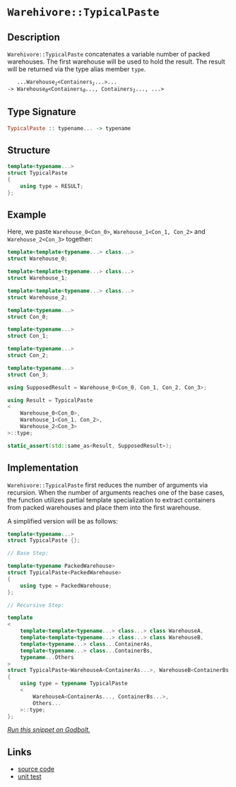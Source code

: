 <!-- Copyright 2024 Feng Mofan
SPDX-License-Identifier: Apache-2.0 -->

# `Warehivore::TypicalPaste`

## Description

`Warehivore::TypicalPaste` concatenates a variable number of packed warehouses. The first warehouse will be used to hold the result. The result will be returned via the type alias member `type`.
<pre><code>   ...Warehouse<sub><i>i</i></sub>&lt;Containers<sub><i>i</i></sub>...&gt;...&nbsp;
->&nbsp;Warehouse<sub><i>0</i></sub>&lt;Containers<sub><i>0</i></sub>...,&nbsp;Containers<sub><i>1</i></sub>..., ...></code></pre>

## Type Signature

```Haskell
TypicalPaste :: typename... -> typename
```

## Structure

```C++
template<typename...>
struct TypicalPaste
{
    using type = RESULT;
};
```

## Example

Here, we paste `Warehouse_0<Con_0>`,  `Warehouse_1<Con_1, Con_2>` and `Warehouse_2<Con_3>` together:

```C++
template<template<typename...> class...>
struct Warehouse_0;

template<template<typename...> class...>
struct Warehouse_1;

template<template<typename...> class...>
struct Warehouse_2;

template<typename...>
struct Con_0;

template<typename...>
struct Con_1;

template<typename...>
struct Con_2;

template<typename...>
struct Con_3;

using SupposedResult = Warehouse_0<Con_0, Con_1, Con_2, Con_3>;

using Result = TypicalPaste
<
    Warehouse_0<Con_0>, 
    Warehouse_1<Con_1, Con_2>,
    Warehouse_2<Con_3>
>::type;

static_assert(std::same_as<Result, SupposedResult>);
```

## Implementation

`Warehivore::TypicalPaste` first reduces the number of arguments via recursion.
When the number of arguments reaches one of the base cases, the function utilizes partial template specialization to extract containers from packed warehouses and place them into the first warehouse.

A simplified version will be as follows:

```C++
template<typename...>
struct TypicalPaste {};

// Base Step:

template<typename PackedWarehouse>
struct TypicalPaste<PackedWarehouse>
{
    using type = PackedWarehouse;
};

// Recursive Step:

template
<
    template<template<typename...> class...> class WarehouseA,
    template<template<typename...> class...> class WarehouseB,
    template<typename...> class...ContainerAs, 
    template<typename...> class...ContainerBs,
    typename...Others
>
struct TypicalPaste<WarehouseA<ContainerAs...>, WarehouseB<ContainerBs...>, Others...>
{
    using type = typename TypicalPaste
    <
        WarehouseA<ContainerAs..., ContainerBs...>,
        Others...
    >::type;
};
```

[*Run this snippet on Godbolt.*](https://godbolt.org/#z:OYLghAFBqd5QCxAYwPYBMCmBRdBLAF1QCcAaPECAMzwBtMA7AQwFtMQByARg9KtQYEAysib0QXACx8BBAKoBnTAAUAHpwAMvAFYTStJg1DIApACYAQuYukl9ZATwDKjdAGFUtAK4sGIAKwAzKSuADJ4DJgAcj4ARpjEIABsAOykAA6oCoRODB7evgHBmdmOAuGRMSzxiam2mPZlDEIETMQE%2BT5%2BQfWNuS1tBBXRcQnJaQqt7Z2FPZODw1U14wCUtqhexMjsHASYLOkGeyaBbgQAnumMrJgAdPcn2CYaAIKTxF4OANQAKpd4oloyiYk0wXxMKSsKQAIicrK9ni8APRIr4WEFglqYdIgRGIvYHI6YE5nS7XNhfYHIADWmHQAHU2pgEBslI9Ee9PgRfv9AcDQSSqbSGUyWV42YEngjIYivnKvuKIsAvhcruDAtDKUwaXTGcRmaziYF4S8IbDjXjXiivgAlTDITbZABumL2OMtLwJhyYxwRp1l8q9RJJQZ9RtJV2YbHut0eX2QBgUChjcYTIIUXz1BvFmBepADctDx1ORfDqvJdwekvjieTVewNfTmdFhpsBZV%2B29xYjFZT1bTSZjHkETAiCTepHBr3lHcJYZDZKjldj/drQ9ko8ixAsCnz08Di5uMYA8gQEAkFHjJRyCB9vn90gCxPzu1mxUpTadh60x8Q3n3sEnN9WxJb9NwSHcAMnU9z2IOsVylU0ZX3OVFSMFUyXVTVyyXHlHz5EFfReGcSXbGdgJzT83DA39/3uScaK3SD6z3YiZ3lGCLxTFD1WwEAQHLOE8RhISEStAAqSSpOkpFESRKSfmwIQfik2SJOkjS1NNBEzECCIEy8LB1TcNAGG2dICEva8xM9TtgxLOz5xLQ9o3rRtB3rG8725CilAAfQ0UTtNsudu1LBdIyPNyB3g9lXk5b5fMwPyuCC/FHLCjKyxc5dUzXTz4tvLlm31d9krMNLXnC5zItchCvOK4cAsqkKu2y2rcust4iu%2BJrUotGzqp7JcAIa3qBD8iqBuCoacKi%2BrCu8r4msCFq0OVIQvHSEo6TtBQvFobkTk1JLmq/CaNAYiauCuhhJtuvzVuvabEXW21MH2w6sLwp8gUI4k/TcdtTsC867tBwCpzYuVTv66jroeqbAOBlsc0m0CJqexDHn4wSXsKn0AT89MEgICBJnQfiFBuYmrLcPaDoISdNu2rJdo%2BxnHhWIKODWWhOH8Xg/G4XhUE4IHLGsL4FA2LYwXMQIeFIAhNF5tZqQCSRbg0SQuBSQINH8DQzCSJIzAADnN/ROEkXgWAkDRLuFrRSDFjheAUEBLpVjgtDWOBYBgRAQA2Ah0i8JmKAgNADjoBIohuThVHNpIAFokkkL5gGQZAvikW4zF4OlCBIPBKZu/hBBEMR2CkGRBEUFR1F9nQ9AAd2IJgcRFvmBaF1XXc4Y8I/D7lUCoL5k7TjOs5zvOtbML4IA8WP6GIcFdK4FZeB9v3SAgJAY8fNfyEoI%2B48SYApDMPg6D2ODKFiAfYgiNpzk4JWX%2BYYhzmPWJtHtD7JWMc2CCGPAwWg78W6kCwLELwwA3BiFoJ7EWMD9iGGAOIaB%2BB9QODwC6FBLtMCqHtBHHYSsIh7H5tA2geBYidx/h4LAA9bx4Htqgl0xBYhs2hOgowtCjCqzWFQAwwAFAADU8CYDbseSMH9eCV2EICWu0hFGNzUAPXQN0DCCNMJLSw%2Bg6Ge0gGsVAFlcgoNThTY6eirCWDMC7VAnDiBlw%2BvANYdhAG5BcAwdwnguh6DCGOJYYwbolByAIGYfgwlZAiQwRYoxEg3U8XggQAxpj%2BMKMkhoXi0lTCGMExJeh5gZIKNE2w%2BSEnVFCR42W2wJC9w4ILUgztRacEnindOmds653zovCAuAS7rwVlvHeQi1jniYFgRIEB1YgEkIEW4ABOQIKRJA6zMJIJIjt/BJCWdbDgttSD20VrcJIXAkjmyWebC5/hdb%2BBWUkFpA83Yey9srIR%2B8g4HxDiPCOp9o6oFXvHROHA2gsCdCkVOTBGzoS4Es24XBtZF3wEQFx5d65KJrhIVRsh1HNxdroG%2BHcu7yMac01pg8ODDzDhHL448vjgshdC2Fyp4WIu1kvFex8Egb0CGYbeHyW7%2B0PkCnlZAo7nzXiAJlUK0xGHhVwS6NBDoXkfs/V%2BP95GkC/m/P%2BACHDapAYwAg4DIED1gfAxBtBkHaqwCwDBWCXY4K8QQgexDSF7G1ZQhoA9aH0LfkwnYLtWHsKVpw7hSheEOv4UqT5IimBiMkdI2RjBtWKOruIOuailAaOgUS/QGCUDWGsIY2IxjZmu3MQISx1iNS2OsA40WzjXEVo8Tk1JfgICuCiYE3xVTlgxNKLkXtQ64kDtCb0XJzR8mjqnZ29JBTKhFOSbOzJ5SSlLpGNUpJtTNj1K3gcilLz2mypZfKtlCKkUaCXoMtFfLRlCr9hMzAUyxiVuoUck5CKdYpAeSkfWkhNkZxupS15th3m715l8%2BAPzQ6jwBVKkFbBODgpniwBQTpc5OnZUSSYKKhllz0Bm5ROLMX4s0SAYIJLu48HJf3aBbsaWj3pRPNDmcMNYa%2BDhhFeHuTLzFRfPlgRBVQZFSgQTJ9JWSbGFh7afkeN%2BT48TYgLAM631VQ/CAT9oG6q1agvTv9/6AKNUC0BpqIFQOdZgOBCCkEoKVvax1wbeAurwW66BHqHRetQT66hLt/UMPOEGlhLiw28AjTwvhmC43Cr4KIiRUiZFyNQSR7F2a8W5oJa3YIOjjAloMf6ttVamgoKRBTYt%2BiLBNtdi2rAxWUlNB8X4spfb0ATqSRkWJTQ53hKaB14pHamiLrnY1/olTCk7uKWu1rq6FiTcHXuuWDSj0Mccae1T6HMPYdw2GSYt7UUkAfaJ8ZpBJnTMoI0r9IAzAIsCIEfwRtdaO3uykS5zzGOcDed7U7GtJD%2BGWf4c2JslmSCWfrVZXBcucECGttp7sn1qwOYXD762EdibWJw7IzhJBAA)

## Links

- [source code](../../../../conceptrodon/warehivore/typical_paste.hpp)
- [unit test](../../../../tests/unit/warehivore/typical_paste.test.hpp)
